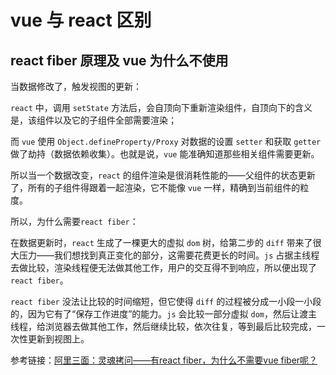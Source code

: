 # vue 与 react 区别

## react fiber 原理及 vue 为什么不使用

当数据修改了，触发视图的更新：

`react` 中，调用 `setState` 方法后，会自顶向下重新渲染组件，自顶向下的含义是，该组件以及它的子组件全部需要渲染；

而 `vue` 使用 `Object.defineProperty/Proxy` 对数据的设置 `setter` 和获取 `getter` 做了劫持（数据依赖收集）。也就是说，`vue` 能准确知道那些相关组件需要更新。

所以当一个数据改变，`react` 的组件渲染是很消耗性能的——父组件的状态更新了，所有的子组件得跟着一起渲染，它不能像 `vue` 一样，精确到当前组件的粒度。

所以，为什么需要`react fiber`：

在数据更新时，`react` 生成了一棵更大的虚拟 `dom` 树，给第二步的 `diff` 带来了很大压力——我们想找到真正变化的部分，这需要花费更长的时间。`js` 占据主线程去做比较，渲染线程便无法做其他工作，用户的交互得不到响应，所以便出现了`react fiber`。

`react fiber` 没法让比较的时间缩短，但它使得 `diff` 的过程被分成一小段一小段的，因为它有了“保存工作进度”的能力。`js` 会比较一部分虚拟 `dom`，然后让渡主线程，给浏览器去做其他工作，然后继续比较，依次往复，等到最后比较完成，一次性更新到视图上。

参考链接：[阿里三面：灵魂拷问——有react fiber，为什么不需要vue fiber呢？](https://juejin.cn/post/7077545184807878692)